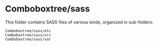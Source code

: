 # Comboboxtree/sass

This folder contains SASS files of various kinds, organized in sub-folders:

    Comboboxtree/sass/etc
    Comboboxtree/sass/src
    Comboboxtree/sass/var
